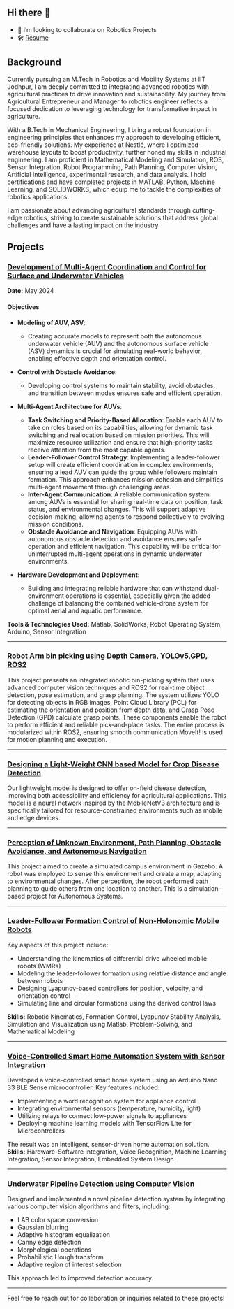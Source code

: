## Hi there 👋

<!--
**ArashdeepSinghMaan/ArashdeepSinghMaan** is a ✨ _special_ ✨ repository because its `README.md` (this file) appears on your GitHub profile.

Here are some ideas to get you started:

- 🔭 I’m currently working on ...
- 🌱 I’m currently learning ...

- 🤔 I’m looking for help with ...
- 💬 Ask me about ...
- 📫 How to reach me: ...
- 😄 Pronouns: ...
- ⚡ Fun fact: ...
-  Skills
-->
- 👯 I’m looking to collaborate on  Robotics Projects
- 🛠️ [Resume](https://github.com/ArashdeepSinghMaan/ArashdeepSinghMaan/blob/4266019f8d6ecf2fae52f5064157181196b6c3c9/RESUME_PROFILE_ROBOTICS%20(2).pdf)

## Background
Currently pursuing an M.Tech in Robotics and Mobility Systems at IIT Jodhpur, I am deeply committed to integrating advanced robotics with agricultural practices to drive innovation and sustainability. My journey from Agricultural Entrepreneur and Manager to robotics engineer reflects a focused dedication to leveraging technology for transformative impact in agriculture.

With a B.Tech in Mechanical Engineering, I bring a robust foundation in engineering principles that enhances my approach to developing efficient, eco-friendly solutions. My experience at Nestlé, where I optimized warehouse layouts to boost productivity, further honed my skills in industrial engineering. I am proficient in Mathematical Modeling and Simulation, ROS, Sensor Integration, Robot Programming, Path Planning, Computer Vision, Artificial Intelligence, experimental research, and data analysis. I hold certifications and have completed projects in MATLAB, Python, Machine Learning, and SOLIDWORKS, which equip me to tackle the complexities of robotics applications.

I am passionate about advancing agricultural standards through cutting-edge robotics, striving to create sustainable solutions that address global challenges and have a lasting impact on the industry.

## Projects

### [Development of Multi-Agent Coordination and Control for Surface and Underwater Vehicles](https://github.com/ArashdeepSinghMaan/Development-of-Multi-Agent-Coordination-and-Control-for-Surface-and-Underwater-Vehicles)
**Date:** May 2024  
#### Objectives

- **Modeling of AUV, ASV**: 
    - Creating accurate models to represent both the autonomous underwater vehicle (AUV) and the autonomous surface vehicle (ASV) dynamics is crucial for simulating real-world behavior, enabling effective depth and orientation control.

- **Control with Obstacle Avoidance**: 
    - Developing control systems to maintain stability, avoid obstacles, and transition between modes ensures safe and efficient operation.

- **Multi-Agent Architecture for AUVs**:
    - **Task Switching and Priority-Based Allocation**: Enable each AUV to take on roles based on its capabilities, allowing for dynamic task switching and reallocation based on mission priorities. This will maximize resource utilization and ensure that high-priority tasks receive attention from the most capable agents.
    - **Leader-Follower Control Strategy**: Implementing a leader-follower setup will create efficient coordination in complex environments, ensuring a lead AUV can guide the group while followers maintain formation. This approach enhances mission cohesion and simplifies multi-agent movement through challenging areas.
    - **Inter-Agent Communication**: A reliable communication system among AUVs is essential for sharing real-time data on position, task status, and environmental changes. This will support adaptive decision-making, allowing agents to respond collectively to evolving mission conditions.
    - **Obstacle Avoidance and Navigation**: Equipping AUVs with autonomous obstacle detection and avoidance ensures safe operation and efficient navigation. This capability will be critical for uninterrupted multi-agent operations in dynamic underwater environments.

- **Hardware Development and Deployment**: 
    - Building and integrating reliable hardware that can withstand dual-environment operations is essential, especially given the added challenge of balancing the combined vehicle-drone system for optimal aerial and aquatic performance.

**Tools & Technologies Used:** Matlab, SolidWorks, Robot Operating System, Arduino, Sensor Integration  

---
### [Robot Arm bin picking using Depth Camera, YOLOv5,GPD, ROS2](https://github.com/ArashdeepSinghMaan/Bin-Picking)
This project presents an integrated robotic bin-picking system that uses advanced computer vision techniques and ROS2 for real-time object detection, pose estimation, and grasp planning. The system utilizes YOLO for detecting objects in RGB images, Point Cloud Library (PCL) for estimating the orientation and position  from depth data, and Grasp Pose Detection (GPD) calculate grasp points. These components enable the robot to perform efficient and reliable pick-and-place tasks. The entire process is modularized within ROS2, ensuring smooth communication MoveIt! is used for motion planning and execution.

---
### [Designing a Light-Weight CNN based Model for Crop Disease Detection](https://github.com/ArashdeepSinghMaan/Machine-Learning/tree/main/Designing%20a%20Light-Weight%20CNN%20based%20Model%20%20for%20Crop%20Disease%20Detection)
Our lightweight model is designed to offer on-field disease detection, improving both accessibility and efficiency for agricultural applications. This model is a neural network inspired by the MobileNetV3 architecture and is specifically tailored for resource-constrained environments such as mobile and edge devices.


---
### [Perception of Unknown Environment, Path Planning, Obstacle Avoidance, and Autonomous Navigation](https://github.com/ArashdeepSinghMaan/Robot-Operating-System/tree/PERCEPTION-OF-UNKNOWN-ENVIRONMENT-%2CPATH-PLANNING%2COBSTACLE-AVOIDANCE-AND-AUTONOMOUS-NAVIGATION)
This project aimed to create a simulated campus environment in Gazebo. A robot was employed to sense this environment and create a map, adapting to environmental changes. After perception, the robot performed path planning to guide others from one location to another. This is a simulation-based project for Autonomous Systems.

---

### [Leader-Follower Formation Control of Non-Holonomic Mobile Robots](https://github.com/ArashdeepSinghMaan/Leader-Follower-Formation-Control)
Key aspects of this project include:

- Understanding the kinematics of differential drive wheeled mobile robots (WMRs)
- Modeling the leader-follower formation using relative distance and angle between robots
- Designing Lyapunov-based controllers for position, velocity, and orientation control
- Simulating line and circular formations using the derived control laws  

**Skills:** Robotic Kinematics, Formation Control, Lyapunov Stability Analysis, Simulation and Visualization using Matlab, Problem-Solving, and Mathematical Modeling  

---

### [Voice-Controlled Smart Home Automation System with Sensor Integration](https://github.com/ArashdeepSinghMaan/Embedded-System-Design/tree/Voice-Controlled-Smart-Home-Automation-System-with-Sensor-Integration)
Developed a voice-controlled smart home system using an Arduino Nano 33 BLE Sense microcontroller. Key features included:

- Implementing a word recognition system for appliance control
- Integrating environmental sensors (temperature, humidity, light)
- Utilizing relays to connect low-power signals to appliances
- Deploying machine learning models with TensorFlow Lite for Microcontrollers  

The result was an intelligent, sensor-driven home automation solution.  
**Skills:** Hardware-Software Integration, Voice Recognition, Machine Learning Integration, Sensor Integration, Embedded System Design  

---

### [Underwater Pipeline Detection using Computer Vision](https://github.com/ArashdeepSinghMaan/-Underwater-Pipeline-Detection-using-computer-vision/tree/main)
Designed and implemented a novel pipeline detection system by integrating various computer vision algorithms and filters, including:

- LAB color space conversion
- Gaussian blurring
- Adaptive histogram equalization
- Canny edge detection
- Morphological operations
- Probabilistic Hough transform
- Adaptive region of interest selection  

This approach led to improved detection accuracy.  

---

Feel free to reach out for collaboration or inquiries related to these projects! 


